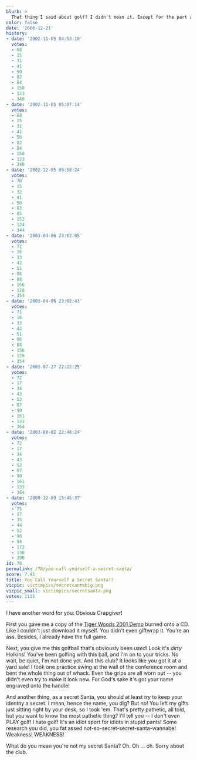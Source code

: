 ```yaml
---
blurb: >
  That thing I said about golf? I didn't mean it. Except for the part about the pants.
color: false
date: '2000-12-21'
history:
- date: '2002-11-05 04:53:10'
  votes:
  - 68
  - 15
  - 31
  - 41
  - 50
  - 82
  - 84
  - 150
  - 123
  - 340
- date: '2002-11-05 05:07:14'
  votes:
  - 68
  - 15
  - 31
  - 41
  - 50
  - 82
  - 84
  - 150
  - 123
  - 340
- date: '2002-12-05 09:38:24'
  votes:
  - 70
  - 15
  - 32
  - 41
  - 50
  - 83
  - 85
  - 152
  - 124
  - 344
- date: '2003-04-06 23:02:05'
  votes:
  - 71
  - 16
  - 33
  - 42
  - 51
  - 86
  - 88
  - 156
  - 128
  - 354
- date: '2003-04-06 23:02:43'
  votes:
  - 71
  - 16
  - 33
  - 42
  - 51
  - 86
  - 88
  - 156
  - 128
  - 354
- date: '2003-07-27 22:22:25'
  votes:
  - 72
  - 17
  - 34
  - 43
  - 52
  - 87
  - 90
  - 161
  - 133
  - 364
- date: '2003-08-02 22:48:24'
  votes:
  - 72
  - 17
  - 34
  - 43
  - 52
  - 87
  - 90
  - 161
  - 133
  - 364
- date: '2009-12-09 15:45:37'
  votes:
  - 75
  - 17
  - 35
  - 44
  - 52
  - 90
  - 94
  - 173
  - 138
  - 398
id: 78
permalink: /78/you-call-yourself-a-secret-santa/
score: 7.45
title: You Call Yourself a Secret Santa!?
vicpic: victimpics/secretsantabig.png
vicpic_small: victimpics/secretsanta.png
votes: 1135
---
```


I have another word for you: Obvious Crapgiver!

First you gave me a copy of the [Tiger Woods 2001
Demo](https://web.archive.org/web/20001221000000/http://fileplanet.com/index.asp?section=343&file=53583)
burned onto a CD. Like I couldn't just download it myself. You didn't
even giftwrap it. You're an ass. Besides, I already have the full game.

Next, you give me this golfball that's obviously been *used!* Look it's
*dirty* Holkins! You've been golfing with this ball, and I'm on to your
tricks. No wait, be quiet, I'm not done yet. And this club? It looks
like you got it at a yard sale! I took one practice swing at the wall of
the conference room and bent the whole thing out of whack. Even the
grips are all worn out -- you didn't even *try* to make it look new. For
God's sake it's got your name engraved onto the handle!

And another thing, as a secret Santa, you should at least *try* to keep
your identity a secret. I mean, hence the name, you dig? But no! You
left my gifts just sitting right by your desk, so I took 'em. That's
pretty pathetic, all told, but you want to know the most pathetic thing?
I'll tell you -- I don't even PLAY golf! I hate golf! It's an idiot
sport for idiots in stupid pants! Some research you did, you fat assed
not-so-secret-secret-santa-wannabe! Weakness! WEAKNESS!

What do you mean you're not my secret Santa? Oh. Oh ... oh. Sorry about
the club.